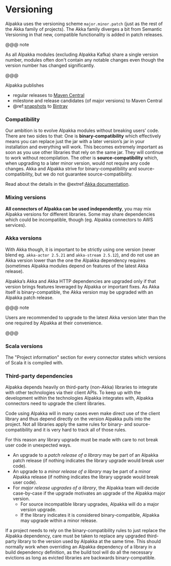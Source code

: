 # Versioning 

Alpakka uses the versioning scheme `major.minor.patch` (just as the rest of the Akka family of projects). The Akka family diverges a bit from Semantic Versioning in that new, compatible functionality is added in patch releases.

@@@ note 

As all Alpakka modules (excluding Alpakka Kafka) share a single version number, modules often don't contain any notable changes even though the version number has changed significantly.

@@@

Alpakka publishes 

* regular releases to [Maven Central](https://search.maven.org/search?q=g:com.lightbend.akka%20akka-stream-)
* milestone and release candidates (of major versions) to Maven Central
* @ref:[snapshots](snapshots.md) to [Bintray](https://bintray.com/akka/snapshots/alpakka)

### Compatibility

Our ambition is to evolve Alpakka modules without breaking users’ code. There are two sides to that: One is **binary-compatibility** which effectively means you can replace just the jar with a later version’s jar in your installation and everything will work. This becomes extremely important as soon as you use other libraries that rely on the same jar. They will continue to work without recompilation. The other is **source-compatibility** which, when upgrading to a later minor version, would not require any code changes. Akka and Alpakka strive for binary-compatibility and source-compatibility, but we do not guarantee source-compatibility.

Read about the details in the @extref:[Akka documentation](akka:common/binary-compatibility-rules.html). 


### Mixing versions

**All connectors of Alpakka can be used independently**, you may mix Alpakka versions for different libraries. Some may share dependencies which could be incompatible, though (eg. Alpakka connectors to AWS services).


### Akka versions

With Akka though, it is important to be strictly using one version (never blend eg. `akka-actor 2.5.21` and `akka-stream 2.5.12`), and do not use an Akka version lower than the one the Alpakka dependency requires (sometimes Alpakka modules depend on features of the latest Akka release).

Alpakka’s Akka and Akka HTTP dependencies are upgraded only if that version brings features leveraged by Alpakka or important fixes. As Akka itself is binary-compatible, the Akka version may be upgraded with an Alpakka patch release.

@@@ note 

Users are recommended to upgrade to the latest Akka version later than the one required by Alpakka at their convenience. 

@@@


### Scala versions

The "Project information" section for every connector states which versions of Scala it is compiled with.


### Third-party dependencies

Alpakka depends heavily on third-party (non-Akka) libraries to integrate with other technologies via their client APIs. To keep up with the development within the technologies Alpakka integrates with, Alpakka connectors need to upgrade the client libraries. 

Code using Alpakka will in many cases even make direct use of the client library and thus depend directly on the version Alpakka pulls into the project. Not all libraries apply the same rules for binary- and source-compatibility and it is very hard to track all of those rules. 

For this reason any library upgrade must be made with care to not break user code in unexpected ways.

* An upgrade to a *patch release of a library* may be part of an Alpakka patch release (if nothing indicates the library upgrade would break user code).
* An upgrade to a *minor release of a library* may be part of a minor Alpakka release  (if nothing indicates the library upgrade would break user code).
* For *major release upgrades of a library*, the Alpakka team will decide case-by-case if the upgrade motivates an upgrade of the Alpakka major version. 
    * For source incompatible library upgrades, Alpakka will do a major version upgrade.
    * If the library indicates it is considered binary-compatible, Alpakka may upgrade within a minor release.

If a project needs to rely on the binary-compatibility rules to just replace the Alpakka dependency, care must be taken to replace any upgraded third-party library to the version used by Alpakka at the same time. This should normally work when overriding an Alpakka dependency of a library in a build dependency definition, as the build tool will do all the necessary evictions as long as evicted libraries are backwards binary-compatible.

